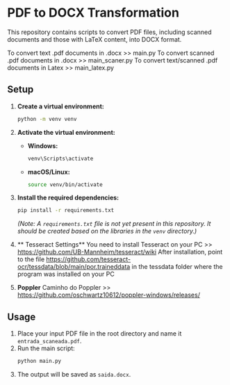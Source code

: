 # PDF to DOCX Transformation

This repository contains scripts to convert PDF files, including scanned documents and those with LaTeX content, into DOCX format.

To convert text .pdf documents in .docx >> main.py
To convert scanned .pdf documents in .docx >> main_scaner.py
To convert text/scanned .pdf documents in Latex >> main_latex.py

## Setup

1.  **Create a virtual environment:**
    ```bash
    python -m venv venv
    ```
2.  **Activate the virtual environment:**
    -   **Windows:**
        ```bash
        venv\Scripts\activate
        ```
    -   **macOS/Linux:**
        ```bash
        source venv/bin/activate
        ```
3.  **Install the required dependencies:**
    ```bash
    pip install -r requirements.txt
    ```
    *(Note: A `requirements.txt` file is not yet present in this repository. It should be created based on the libraries in the `venv` directory.)*

4.   ** Tesseract Settings**
      You need to install Tesseract on your PC >> https://github.com/UB-Mannheim/tesseract/wiki
      After installation, point to the file https://github.com/tesseract-ocr/tessdata/blob/main/por.traineddata in the tessdata folder where the program was installed on your PC
     
6.   **Poppler**
      Caminho do Poppler >> https://github.com/oschwartz10612/poppler-windows/releases/


## Usage

1.  Place your input PDF file in the root directory and name it `entrada_scaneada.pdf`.
2.  Run the main script:
    ```bash
    python main.py
    ```
3.  The output will be saved as `saida.docx`.
